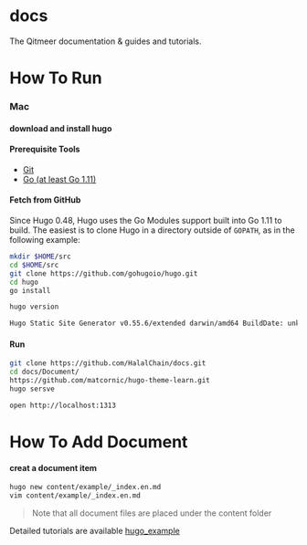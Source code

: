 # docs
The Qitmeer documentation &amp; guides and tutorials.

# How To Run

### Mac

#### download and install hugo

#### Prerequisite Tools

* [Git](https://git-scm.com/)
* [Go (at least Go 1.11)](https://golang.org/dl/)

#### Fetch from GitHub

Since Hugo 0.48, Hugo uses the Go Modules support built into Go 1.11 to build. The easiest is to clone Hugo in a directory outside of `GOPATH`, as in the following example:

```bash
mkdir $HOME/src
cd $HOME/src
git clone https://github.com/gohugoio/hugo.git
cd hugo
go install

hugo version

Hugo Static Site Generator v0.55.6/extended darwin/amd64 BuildDate: unknown
```

#### Run

```bash
git clone https://github.com/HalalChain/docs.git
cd docs/Document/
https://github.com/matcornic/hugo-theme-learn.git
hugo sersve

open http://localhost:1313
```

# How To Add Document

#### creat a document item

```bash
hugo new content/example/_index.en.md
vim content/example/_index.en.md
```

> Note that all document files are placed under the content folder

Detailed tutorials are available [hugo_example](https://zhangyi999.github.io/hugo_example/)